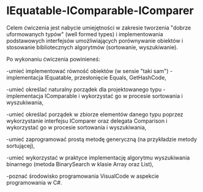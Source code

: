 # IEquatable-IComparable-IComparer

Celem ćwiczenia jest nabycie umiejętności w zakresie tworzenia "dobrze uformowanych typów" (well formed types) i implementowania podstawowych interfejsów umożliwiających porównywanie obiektów i stosowanie bibliotecznych algorytmów (sortowanie, wyszukiwanie).

Po wykonaniu ćwiczenia powinieneś:

-umieć implementować równość obiektów (w sensie "taki sam") - implementacja IEquatable<T>, przesłonięcie Equals, GetHashCode,

-umieć określać naturalny porządek dla projektowanego typu - implementacja IComparable i wykorzystać go w procesie sortowania i wyszukiwania,

-umieć określać porządek w zbiorze elementów danego typu poprzez wykorzystanie interfejsu IComparer oraz delegata Comparison i wykorzystać go w procesie sortowania i wyszukiwania,

-umieć zaprogramować prostą metodę generyczną (na przykładzie metody sortującej),

-umieć wykorzystać w praktyce implementację algorytmu wyszukiwania binarnego (metoda BinarySearch w klasie Array oraz List<T>),

-poznać środowisko programowania VisualCode w aspekcie programowania w C#.
